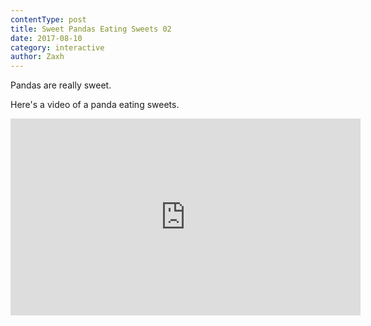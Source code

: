 ```yaml
---
contentType: post
title: Sweet Pandas Eating Sweets 02
date: 2017-08-10
category: interactive
author: Zaxh
---
```


Pandas are really sweet.

Here's a video of a panda eating sweets.

<iframe width="560" height="315" src="https://www.youtube.com/embed/4n0xNbfJLR8" frameborder="0" allowfullscreen></iframe>
